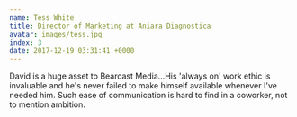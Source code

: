 ```yaml
---
name: Tess White
title: Director of Marketing at Aniara Diagnostica
avatar: images/tess.jpg
index: 3
date: 2017-12-19 03:31:41 +0000
---
```

David is a huge asset to Bearcast Media...His 'always on' work ethic is invaluable and he's never failed to make himself available whenever I've needed him. Such ease of communication is hard to find in a coworker, not to mention ambition.
